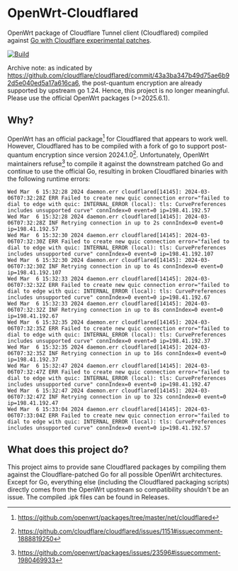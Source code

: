 # OpenWrt-Cloudflared

OpenWrt package of Cloudflare Tunnel client (Cloudflared) compiled against [Go with Cloudflare experimental patches](https://github.com/cloudflare/go).

[![Build](https://github.com/MoetaYuko/openwrt-cloudflared/actions/workflows/build.yml/badge.svg)](https://github.com/MoetaYuko/openwrt-cloudflared/actions/workflows/build.yml)

Archive note: as indicated by <https://github.com/cloudflare/cloudflared/commit/43a3ba347b49d75ae6b92d5e040ed5a17a616ca6>, the post-quantum encryption are already supported by upstream go 1.24. Hence, this project is no longer meaningful. Please use the official OpenWrt packages (>=2025.6.1).

## Why?

OpenWrt has an official package[^1] for Cloudflared that appears to work well. However, Cloudflared has to be compiled with a fork of go to support post-quantum encryption since version 2024.1.0[^2]. Unfortunately, OpenWrt maintainers refuse[^3] to compile it against the downstream patched Go and continue to use the official Go, resulting in broken Cloudflared binaries with the following runtime errors:

```
Wed Mar  6 15:32:28 2024 daemon.err cloudflared[14145]: 2024-03-06T07:32:28Z ERR Failed to create new quic connection error="failed to dial to edge with quic: INTERNAL_ERROR (local): tls: CurvePreferences includes unsupported curve" connIndex=0 event=0 ip=198.41.192.57
Wed Mar  6 15:32:28 2024 daemon.err cloudflared[14145]: 2024-03-06T07:32:28Z INF Retrying connection in up to 2s connIndex=0 event=0 ip=198.41.192.57
Wed Mar  6 15:32:30 2024 daemon.err cloudflared[14145]: 2024-03-06T07:32:30Z ERR Failed to create new quic connection error="failed to dial to edge with quic: INTERNAL_ERROR (local): tls: CurvePreferences includes unsupported curve" connIndex=0 event=0 ip=198.41.192.107
Wed Mar  6 15:32:30 2024 daemon.err cloudflared[14145]: 2024-03-06T07:32:30Z INF Retrying connection in up to 4s connIndex=0 event=0 ip=198.41.192.107
Wed Mar  6 15:32:33 2024 daemon.err cloudflared[14145]: 2024-03-06T07:32:32Z ERR Failed to create new quic connection error="failed to dial to edge with quic: INTERNAL_ERROR (local): tls: CurvePreferences includes unsupported curve" connIndex=0 event=0 ip=198.41.192.67
Wed Mar  6 15:32:33 2024 daemon.err cloudflared[14145]: 2024-03-06T07:32:32Z INF Retrying connection in up to 8s connIndex=0 event=0 ip=198.41.192.67
Wed Mar  6 15:32:35 2024 daemon.err cloudflared[14145]: 2024-03-06T07:32:35Z ERR Failed to create new quic connection error="failed to dial to edge with quic: INTERNAL_ERROR (local): tls: CurvePreferences includes unsupported curve" connIndex=0 event=0 ip=198.41.192.37
Wed Mar  6 15:32:35 2024 daemon.err cloudflared[14145]: 2024-03-06T07:32:35Z INF Retrying connection in up to 16s connIndex=0 event=0 ip=198.41.192.37
Wed Mar  6 15:32:47 2024 daemon.err cloudflared[14145]: 2024-03-06T07:32:47Z ERR Failed to create new quic connection error="failed to dial to edge with quic: INTERNAL_ERROR (local): tls: CurvePreferences includes unsupported curve" connIndex=0 event=0 ip=198.41.192.47
Wed Mar  6 15:32:47 2024 daemon.err cloudflared[14145]: 2024-03-06T07:32:47Z INF Retrying connection in up to 32s connIndex=0 event=0 ip=198.41.192.47
Wed Mar  6 15:33:04 2024 daemon.err cloudflared[14145]: 2024-03-06T07:33:04Z ERR Failed to create new quic connection error="failed to dial to edge with quic: INTERNAL_ERROR (local): tls: CurvePreferences includes unsupported curve" connIndex=0 event=0 ip=198.41.192.57
```

## What does this project do?

This project aims to provide sane Cloudflared packages by compiling them against the Cloudflare-patched Go for all possible OpenWrt architectures. Except for Go, everything else (including the Cloudflared packaging scripts) directly comes from the OpenWrt upstream so compatibility shouldn't be an issue. The compiled .ipk files can be found in Releases.

[^1]: <https://github.com/openwrt/packages/tree/master/net/cloudflared>
[^2]: <https://github.com/cloudflare/cloudflared/issues/1151#issuecomment-1888819250>
[^3]: <https://github.com/openwrt/packages/issues/23596#issuecomment-1980469933>
